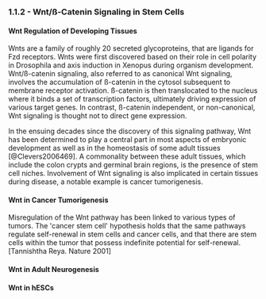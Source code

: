 
### 1.1.2 - Wnt/ß-Catenin Signaling in Stem Cells

#### Wnt Regulation of Developing Tissues

Wnts are a family of roughly 20 secreted glycoproteins, that are ligands for Fzd receptors. Wnts were first discovered based on their role in cell polarity in Drosophila and axis induction in Xenopus during organism development. Wnt/ß-catenin signaling, also referred to as canonical Wnt signaling, involves the accumulation of ß-catenin in the cytosol subsequent to membrane receptor activation. ß-catenin is then translocated to the nucleus where it binds a set of transcription factors, ultimately driving expression of various target genes. In contrast, ß-catenin independent, or non-canonical, Wnt signaling is thought not to direct gene expression.

In the ensuing decades since the discovery of this signaling pathway, Wnt has been determined to play a central part in most aspects of embryonic development as well as in the homeostasis of some adult tissues [@Clevers2006469]. A commonality between these adult tissues, which include the colon crypts and germinal brain regions, is the presence of stem cell niches. Involvement of Wnt signaling is also implicated in certain tissues during disease, a notable example is cancer tumorigenesis.

#### Wnt in Cancer Tumorigenesis

<!-- Cancer Stem Cell -->
Misregulation of the Wnt pathway has been linked to various types of tumors. The 'cancer stem cell' hypothesis holds that the same pathways regulate self-renewal in stem cells and cancer cells, and that there are stem cells within the tumor that possess indefinite potential for self-renewal. [Tannishtha Reya. Nature 2001]

#### Wnt in Adult Neurogenesis

#### Wnt in hESCs
